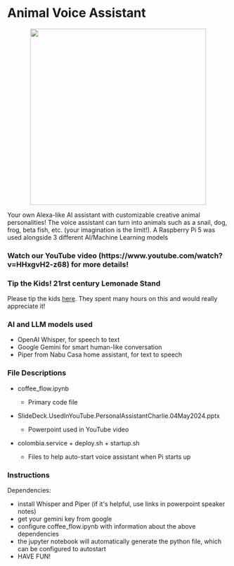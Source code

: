 # Animal Voice Assistant
<p align="center">
<img src="https://github.com/phillipeloher/animalvoiceassistant/assets/4087905/4f8fb5d3-3802-4322-ba60-e087a48b3cbe" width="400")
</p>


Your own Alexa-like AI assistant with customizable creative animal personalities!  The voice assistant can turn into animals such as a snail, dog, frog, beta fish, etc. (your imagination is the limit!). A Raspberry Pi 5 was used alongside 3 different AI/Machine Learning models

<h3>Watch our YouTube video (https://www.youtube.com/watch?v=HHxgvH2-z68) for more details! </h1>

### Tip the Kids! 21rst century Lemonade Stand
Please tip the kids [here](https://paypal.me/mathkid5503).  They spent many hours on this and would really appreciate it!

### AI and LLM models used
- OpenAI Whisper, for speech to text
- Google Gemini for smart human-like conversation
- Piper from Nabu Casa home assistant, for text to speech

### File Descriptions
- coffee_flow.ipynb
  - Primary code file

- SlideDeck.UsedInYouTube.PersonalAssistantCharlie.04May2024.pptx
  - Powerpoint used in YouTube video

- colombia.service + deploy.sh + startup.sh
  - Files to help auto-start voice assistant when Pi starts up

### Instructions
Dependencies: 
- install Whisper and Piper (if it's helpful, use links in powerpoint speaker notes)
- get your gemini key from google
- configure coffee_flow.ipynb with information about the above dependencies
- the jupyter notebook will automatically generate the python file, which can be configured to autostart
- HAVE FUN!

